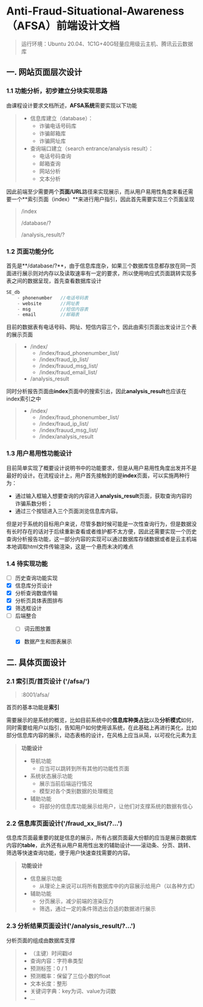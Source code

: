 # Anti-Fraud-Situational-Awareness（AFSA）前端设计文档



> 运行环境：Ubuntu 20.04、1C1G+40G轻量应用级云主机、腾讯云云数据库

## 一. 网站页面层次设计



### 1.1 功能分析，初步建立分块实现思路

由课程设计要求文档所述，**AFSA系统**需要实现以下功能

> - 信息库建立（database）：
>   - 诈骗电话号码库
>   - 诈骗邮箱库
>   - 诈骗网址库
> - 查询端口建立（search entrance/analysis result）：
>   - 电话号码查询
>   - 邮箱查询
>   - 网站分析
>   - 文本分析



因此前端至少需要两个**页面/URL**路径来实现展示，而从用户易用性角度来看还需要一个**索引页面（index）**来进行用户指引，因此首先需要实现三个页面呈现

> /index
>
> /database/?
>
> /analysis_result/?



### 1.2 页面功能分化

首先是**/database/?**，由于信息库庞杂，如果三个数据库信息都存放在同一页面进行展示则对内存以及读取速率有一定的要求，所以使用响应式页面跳转实现多表之间的数据呈现，首先查看数据库设计

```javascript
SE_db
	- phonenumber 	//电话号码表
	- website 		//网址表
	- msg 			//短信内容表
	- email			//邮箱表
```



目前的数据表有电话号码、网址、短信内容三个，因此由索引页面出发设计三个表的展示页面

> - /index/
>   - /index/fraud_phonenumber_list/
>   - /index/fraud_ip_list/
>   - /index/frauud_msg_list/
>   - /index/fraud_email_list/
> - /analysis_result



同时分析报告页面由**index**页面中的搜索引出，因此**analysis_result**也应该在index索引之中

> - /index/
>   - /index/fraud_phonenumber_list/
>   - /index/fraud_ip_list/
>   - /index/frauud_msg_list/
>   - /index/analysis_result



### 1.3 用户易用性功能设计

目前简单实现了概要设计说明书中的功能要求，但是从用户易用性角度出发并不是最好的设计。在流程设计上，用户首先接触到的是**index**页面，可以实施两种行为：

- 通过输入框输入想要查询的内容进入**analysis_result**页面，获取查询内容的诈骗系数分析；
- 通过三个按钮进入三个页面浏览信息库内容。



但是对于系统的目标用户来说，尽管多数时候可能是一次性查询行为，但是数据没有长时存在的话对于后续重新查看或者维护都不太方便，因此还需要实现一个历史查询分析报告功能，这一部分内容的实现可以通过数据库存储数据或者是云主机端本地调取html文件传输渲染，这是一个悬而未决的难点



### 1.4 待实现功能

- [ ] 历史查询功能实现
- [x] 信息库分页设计
- [x] 分析查询数值传输
- [x] 分析页具体表图排布
- [x] 筛选框设计
- [ ] 后端整合
  - [ ] 词云图放置
  - [x] 数据产生和图表展示




## 二. 具体页面设计

### 2.1 索引页/首页设计 ('/afsa/')

> <ip>:8001/afsa/

首页的基本功能是**索引**

需要展示的是系统的概览，比如目前系统中的**信息库种类占比**以及**分析模式**如何，同时需要给用户以指引，告知用户如何使用该系统，在此基础上再进行美化，比如部分信息库内容的展示，动态表格的设计，在风格上应当从简，以可视化元素为主



> **功能设计**
>
> - 导航功能
>   - 应当可以跳转到所有其他的功能性页面
> - 系统状态展示功能
>   - 展示当前后端运行情况
>   - 模型对各个类别数据的处理概览
> - 辅助功能
>   - 将部分的信息库功能展示给用户，让他们对支撑系统的数据有信心



### 2.2 信息库页面设计('/fraud_xx_list/?...')

信息库页面最重要的就是信息的展示，所有占据页面最大份额的应当是展示数据库内容的**table**，此外还有从用户易用性出发的辅助设计——滚动条、分页、跳转、筛选等快速查询功能，便于用户快速查找需要的内容。



> **功能设计**
>
> - 信息展示功能
>   - 从理论上来说可以将所有数据库中的内容展示给用户（以各种方式）
> - 辅助功能
>   - 分页展示，减少前端的渲染压力
>   - 筛选，通过一定的条件筛选出合适的数据进行展示



### 2.3 分析结果页面设计('/analysis_result/?...')

分析页面的组成由数据库支撑

> - （主键）时间戳id
> - 查询内容：字符串类型
> - 预测标签：0 / 1
> - 预测概率：保留了三位小数的float
> - 文本长度：整形
> - 关键词字典：key为词、value为词数
> - ...

